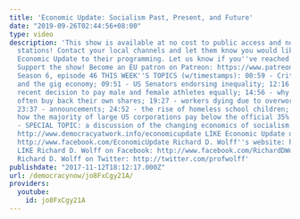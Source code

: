 ```yaml
---
title: 'Economic Update: Socialism Past, Present, and Future'
date: "2019-09-26T02:44:56+08:00"
type: video
description: 'This show is available at no cost to public access and non-profit community
  stations! Contact your local channels and let them know you would like them to add
  Economic Update to their programming. Let us know if you''ve reached out: info(a)democracyatwork.info
  Support the show! Become an EU patron on Patreon: https://www.patreon.com/economicupdate
  Season 6, episode 46 THIS WEEK''S TOPICS (w/timestamps): 00:59 - Critique of Uber
  and the gig economy; 09:51 - US Senators endorsing inequality; 12:16 - Norway’s
  recent decision to pay male and female athletes equally; 14:56 - why corporations
  often buy back their own shares; 19:27 - workers dying due to overwork in Japan;
  23:37 - announcements; 24:52 - the rise of homeless school children; 27:03 - and
  how the majority of large US corporations pay below the official 35% tax rate; 29:05
  - SPECIAL TOPIC: a discussion of the changing economics of socialism. Learn more:
  http://www.democracyatwork.info/economicupdate LIKE Economic Update on Facebook:
  http://www.facebook.com/EconomicUpdate Richard D. Wolff''s website: http://www.rdwolff.com
  LIKE Richard D. Wolff on Facebook: http://www.facebook.com/RichardDWolff Follow
  Richard D. Wolff on Twitter: http://twitter.com/profwolff'
publishdate: "2017-11-12T18:12:17.000Z"
url: /democracynow/jo8FxCgy21A/
providers:
  youtube:
    id: jo8FxCgy21A
---
```


